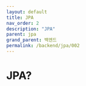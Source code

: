 ```yaml
---
layout: default
title: JPA
nav_order: 2
description: "JPA"
parent: jpa
grand_parent: 백엔드
permalink: /backend/jpa/002
---
```

# JPA?